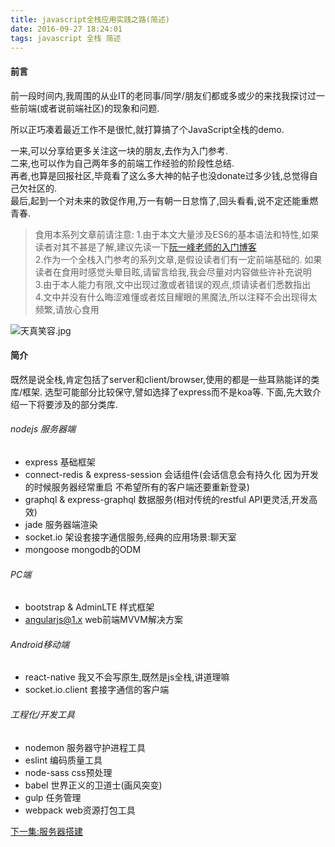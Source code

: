 ```yaml
---
title: javascript全栈应用实践之路(简述)
date: 2016-09-27 18:24:01
tags: javascript 全栈 简述
---
```


#### 前言

前一段时间内,我周围的从业IT的老同事/同学/朋友们都或多或少的来找我探讨过一些前端(或者说前端社区)的现象和问题.

所以正巧凑着最近工作不是很忙,就打算搞了个JavaScript全栈的demo.

一来,可以分享给更多关注这一块的朋友,去作为入门参考.  
二来,也可以作为自己两年多的前端工作经验的阶段性总结.  
再者,也算是回报社区,毕竟看了这么多大神的帖子也没donate过多少钱,总觉得自己欠社区的.  
最后,起到一个对未来的敦促作用,万一有朝一日怠惰了,回头看看,说不定还能重燃青春.

> 食用本系列文章前请注意:
1.由于本文大量涉及ES6的基本语法和特性,如果读者对其不甚是了解,建议先读一下[阮一峰老师的入门博客](http://es6.ruanyifeng.com)  
2.作为一个全栈入门参考的系列文章,是假设读者们有一定前端基础的. 如果读者在食用时感觉头晕目眩,请留言给我,我会尽量对内容做些许补充说明  
3.由于本人能力有限,文中出现过激或者错误的观点,烦请读者们悉数指出  
4.文中并没有什么晦涩难懂或者炫目耀眼的黑魔法,所以注释不会出现得太频繁,请放心食用

![天真笑容.jpg](http://upload-images.jianshu.io/upload_images/140939-3fb45a7ef23cb680.jpg?imageMogr2/auto-orient/strip%7CimageView2/2/w/1240)

#### 简介

既然是说全栈,肯定包括了server和client/browser,使用的都是一些耳熟能详的类库/框架.
选型可能部分比较保守,譬如选择了express而不是koa等.
下面,先大致介绍一下将要涉及的部分类库.

###### nodejs 服务器端

- express 基础框架
- connect-redis & express-session 会话组件(会话信息会有持久化 因为开发的时候服务器经常重启 不希望所有的客户端还要重新登录)
- graphql & express-graphql 数据服务(相对传统的restful API更灵活,开发高效)
- jade 服务器端渲染
- socket.io 架设套接字通信服务,经典的应用场景:聊天室
- mongoose mongodb的ODM

###### PC端

- bootstrap & AdminLTE 样式框架
- angularjs@1.x web前端MVVM解决方案

###### Android移动端

- react-native 我又不会写原生,既然是js全栈,讲道理嘛
- socket.io.client 套接字通信的客户端

###### 工程化/开发工具

- nodemon 服务器守护进程工具
- eslint 编码质量工具
- node-sass css预处理
- babel 世界正义的卫道士(画风突变)
- gulp 任务管理
- webpack web资源打包工具


[下一集:服务器搭建](http://www.jianshu.com/p/8616aa298cc5)